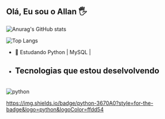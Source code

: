 ## Olá, Eu sou o Allan 🖐️

![Anurag's GitHub stats](https://github-readme-stats.vercel.app/api?username=Allan1759&show_icons=true&theme=dark)

![Top Langs](https://github-readme-stats.vercel.app/api/top-langs/?username=Allan1759&hide_progress=trueshow_icons=true&theme=dark)

  - 📝 Estudando Python | MySQL |
  - ## Tecnologias que estou deselvolvendo
<div style="display: inline_block"><br/>
    <img align="center" alt="python" scr="https://img.shields.io/badge/Python-3776AB?style=for-the-badge&logo=python&logoColor=white" />
    </div>

https://img.shields.io/badge/python-3670A0?style=for-the-badge&logo=python&logoColor=ffdd54
